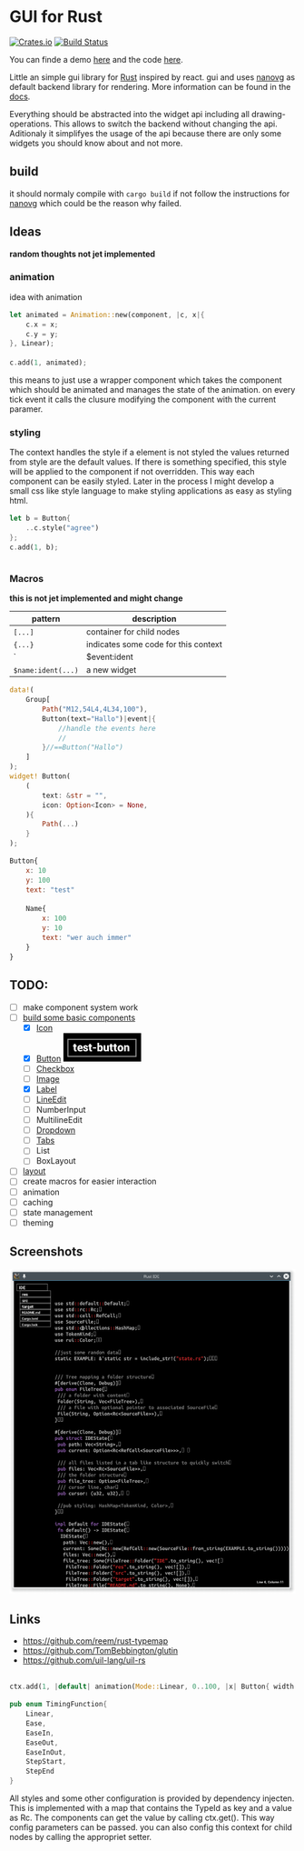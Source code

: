 # GUI for Rust 

[![Crates.io](https://img.shields.io/crates/v/rui.svg?style=flat-square)](https://crates.io/crates/rui)
[![Build Status](https://travis-ci.org/enex/rust_gui.svg?branch=master)](https://travis-ci.org/enex/rust_gui)

You can finde a demo [here](https://youtu.be/G67LNLbnivw) and the code [here](./examples/todo.rs).

Little an simple gui library for [Rust](http://www.rust-lang.org/) inspired by react.
gui and uses [nanovg](https://github.com/enex/nanovg-rs) as default backend library for rendering. More information can be found in the [docs](https://enex.github.io/rust_gui).

Everything should be abstracted into the widget api including all drawing-operations.
This allows to switch the backend without changing the api. Aditionaly it simplifyes
the usage of the api because there are only some widgets you should know about and
not more.

## build
it should normaly compile with `cargo build` if not follow the instructions for
[nanovg](https://github.com/enex/nanovg-rs) which could be the reason why failed.

## Ideas
**random thoughts not jet implemented**

### animation
idea with animation
```rust
let animated = Animation::new(component, |c, x|{
	c.x = x;
	c.y = y;
}, Linear);

c.add(1, animated);
```
this means to just use a wrapper component which takes the component which
should be animated and manages the state of the animation. on every tick
event it calls the clusure modifying the component with the current paramer.

### styling
The context handles the style if a element is not styled the values returned
from style are the default values. If there is something specified, this style
will be applied to the component if not overridden. This way each component
can be easily styled. Later in the process I might develop a small css like
style language to make styling applications as easy as styling html.

```rust
let b = Button{
	..c.style("agree")
};
c.add(1, b);
```

```qml

```

### Macros
**this is not jet implemented and might change**

| pattern               | description                          |
|-----------------------|--------------------------------------|
| `[...]`               | container for child nodes            |
| `{...}`               | indicates some code for this context |
| `|$event:ident|{...}` | some event handling code             |
| `$name:ident(...)`    | a new widget                         |

```rust
data!(
	Group[
		Path("M12,54L4,4L34,100"),
		Button(text="Hallo")|event|{
			//handle the events here
			//
		}//==Button("Hallo")
	]
);
widget! Button(
	(
		text: &str = "",
		icon: Option<Icon> = None,
	){
		Path(...)
	}
);
```

```qml
Button{
	x: 10
	y: 100
	text: "test"

	Name{
		x: 100
		y: 10
		text: "wer auch immer"
	}
}
```

## TODO:
 - [ ] make component system work
 - [ ] [build some basic components](./src/components)
   - [x] [Icon](./src/components/icon.rs)
   - [x] [Button](./src/components/button.rs) ![all_widgets example](./button.png)
   - [ ] [Checkbox](./src/components/checkbox.rs)
   - [ ] [Image](./src/components/image.rs)
   - [x] [Label](./src/components/label.rs)
   - [ ] [LineEdit](./src/components/text_input.rs)
   - [ ] NumberInput
   - [ ] MultilineEdit
   - [ ] [Dropdown](./src/components/dropdown.rs)
   - [ ] [Tabs](./src/components/tabs.rs)
   - [ ] List
   - [ ] BoxLayout
 - [ ] [layout](./src/components/layout.rs)
 - [ ] create macros for easier interaction
 - [ ] animation
 - [ ] caching
 - [ ] state management
 - [ ] theming

## Screenshots

![rust ide](./IDE.png)

## Links
 - https://github.com/reem/rust-typemap
 - https://github.com/TomBebbington/glutin
 - https://github.com/uil-lang/uil-rs

## 
```rust
ctx.add(1, |default| animation(Mode::Linear, 0..100, |x| Button{ width: x ,..default })
```
```rust
pub enum TimingFunction{
	Linear,
	Ease,
	EaseIn,
	EaseOut,
	EaseInOut,
	StepStart,
	StepEnd
}
```

All styles and some other configuration is provided by dependency injecten.
This is implemented with a map that contains the TypeId as key and a value as
Rc. The components can get the value by calling ctx.get<Type>(). This way config
parameters can be passed. you can also config this context for child nodes by calling
the appropriet setter.


